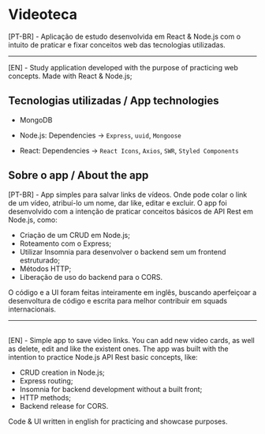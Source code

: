 # Videoteca


[PT-BR] - Aplicação de estudo desenvolvida em React & Node.js com o intuito de praticar e fixar conceitos web das tecnologias utilizadas.

---

[EN] - Study application developed with the purpose of practicing web concepts. Made with React & Node.js; 








## Tecnologias utilizadas / App technologies

- MongoDB
- Node.js: Dependencies -> `Express`, `uuid`, `Mongoose`

- React: Dependencies -> `React Icons`, `Axios`, `SWR`, `Styled Components`



## Sobre o app / About the app

[PT-BR] - App simples para salvar links de vídeos. Onde pode colar o link de um vídeo, atribuí-lo um nome, dar like, editar e excluir. O app foi desenvolvido com a intenção de praticar conceitos básicos de API Rest em Node.js, como:

- Criação de um CRUD em Node.js;
- Roteamento com o Express;
- Utilizar Insomnia para desenvolver o backend sem um frontend estruturado;
- Métodos HTTP;
- Liberação de uso do backend para o CORS.

O código e a UI foram feitas inteiramente em inglês, buscando aperfeiçoar a desenvoltura de código e escrita para melhor contribuir em squads internacionais.


---
\
[EN] - Simple app to save video links. You can add new video cards, as well as delete, edit and like the existent ones. The app was built with the intention to practice Node.js API Rest basic concepts, like:

- CRUD creation in Node.js;
- Express routing;
- Insomnia for backend development without a built front;
- HTTP methods;
- Backend release for CORS.

Code & UI written in english for practicing and showcase purposes.

